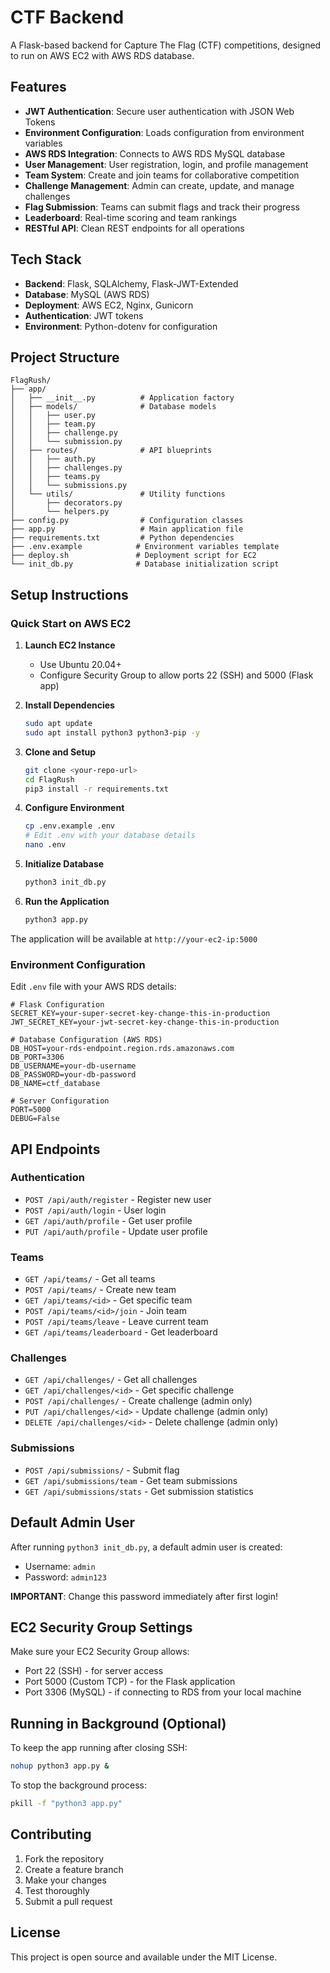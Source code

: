 # CTF Backend

A Flask-based backend for Capture The Flag (CTF) competitions, designed to run on AWS EC2 with AWS RDS database.

## Features

- **JWT Authentication**: Secure user authentication with JSON Web Tokens
- **Environment Configuration**: Loads configuration from environment variables
- **AWS RDS Integration**: Connects to AWS RDS MySQL database
- **User Management**: User registration, login, and profile management
- **Team System**: Create and join teams for collaborative competition
- **Challenge Management**: Admin can create, update, and manage challenges
- **Flag Submission**: Teams can submit flags and track their progress
- **Leaderboard**: Real-time scoring and team rankings
- **RESTful API**: Clean REST endpoints for all operations

## Tech Stack

- **Backend**: Flask, SQLAlchemy, Flask-JWT-Extended
- **Database**: MySQL (AWS RDS)
- **Deployment**: AWS EC2, Nginx, Gunicorn
- **Authentication**: JWT tokens
- **Environment**: Python-dotenv for configuration

## Project Structure

```
FlagRush/
├── app/
│   ├── __init__.py          # Application factory
│   ├── models/              # Database models
│   │   ├── user.py
│   │   ├── team.py
│   │   ├── challenge.py
│   │   └── submission.py
│   ├── routes/              # API blueprints
│   │   ├── auth.py
│   │   ├── challenges.py
│   │   ├── teams.py
│   │   └── submissions.py
│   └── utils/               # Utility functions
│       ├── decorators.py
│       └── helpers.py
├── config.py                # Configuration classes
├── app.py                   # Main application file
├── requirements.txt         # Python dependencies
├── .env.example            # Environment variables template
├── deploy.sh               # Deployment script for EC2
└── init_db.py              # Database initialization script
```

## Setup Instructions

### Quick Start on AWS EC2

1. **Launch EC2 Instance**
   - Use Ubuntu 20.04+ 
   - Configure Security Group to allow ports 22 (SSH) and 5000 (Flask app)

2. **Install Dependencies**
   ```bash
   sudo apt update
   sudo apt install python3 python3-pip -y
   ```

3. **Clone and Setup**
   ```bash
   git clone <your-repo-url>
   cd FlagRush
   pip3 install -r requirements.txt
   ```

4. **Configure Environment**
   ```bash
   cp .env.example .env
   # Edit .env with your database details
   nano .env
   ```

5. **Initialize Database**
   ```bash
   python3 init_db.py
   ```

6. **Run the Application**
   ```bash
   python3 app.py
   ```

The application will be available at `http://your-ec2-ip:5000`

### Environment Configuration

Edit `.env` file with your AWS RDS details:

```env
# Flask Configuration
SECRET_KEY=your-super-secret-key-change-this-in-production
JWT_SECRET_KEY=your-jwt-secret-key-change-this-in-production

# Database Configuration (AWS RDS)
DB_HOST=your-rds-endpoint.region.rds.amazonaws.com
DB_PORT=3306
DB_USERNAME=your-db-username
DB_PASSWORD=your-db-password
DB_NAME=ctf_database

# Server Configuration
PORT=5000
DEBUG=False
```

## API Endpoints

### Authentication
- `POST /api/auth/register` - Register new user
- `POST /api/auth/login` - User login
- `GET /api/auth/profile` - Get user profile
- `PUT /api/auth/profile` - Update user profile

### Teams
- `GET /api/teams/` - Get all teams
- `POST /api/teams/` - Create new team
- `GET /api/teams/<id>` - Get specific team
- `POST /api/teams/<id>/join` - Join team
- `POST /api/teams/leave` - Leave current team
- `GET /api/teams/leaderboard` - Get leaderboard

### Challenges
- `GET /api/challenges/` - Get all challenges
- `GET /api/challenges/<id>` - Get specific challenge
- `POST /api/challenges/` - Create challenge (admin only)
- `PUT /api/challenges/<id>` - Update challenge (admin only)
- `DELETE /api/challenges/<id>` - Delete challenge (admin only)

### Submissions
- `POST /api/submissions/` - Submit flag
- `GET /api/submissions/team` - Get team submissions
- `GET /api/submissions/stats` - Get submission statistics

## Default Admin User

After running `python3 init_db.py`, a default admin user is created:
- Username: `admin`
- Password: `admin123`

**IMPORTANT**: Change this password immediately after first login!

## EC2 Security Group Settings

Make sure your EC2 Security Group allows:
- Port 22 (SSH) - for server access
- Port 5000 (Custom TCP) - for the Flask application
- Port 3306 (MySQL) - if connecting to RDS from your local machine

## Running in Background (Optional)

To keep the app running after closing SSH:

```bash
nohup python3 app.py &
```

To stop the background process:
```bash
pkill -f "python3 app.py"
```

## Contributing

1. Fork the repository
2. Create a feature branch
3. Make your changes
4. Test thoroughly
5. Submit a pull request

## License

This project is open source and available under the MIT License.
